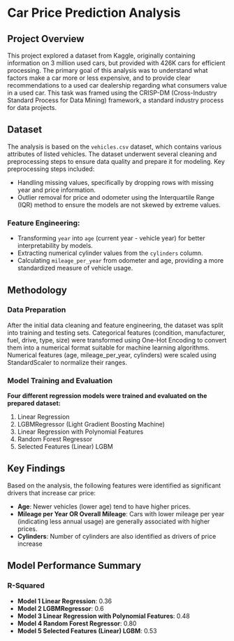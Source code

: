 # Car Price Prediction Analysis

## Project Overview
This project explored a dataset from Kaggle, originally containing information on 3 million used cars, but provided with 426K cars for efficient processing. The primary goal of this analysis was to understand what factors make a car more or less expensive, and to provide clear recommendations to a used car dealership regarding what consumers value in a used car. This task was framed using the CRISP-DM (Cross-Industry Standard Process for Data Mining) framework, a standard industry process for data projects.

## Dataset
The analysis is based on the `vehicles.csv` dataset, which contains various attributes of listed vehicles. 
The dataset underwent several cleaning and preprocessing steps to ensure data quality and prepare it for modeling. Key preprocessing steps included:
* Handling missing values, specifically by dropping rows with missing year and price information.
* Outlier removal for price and odometer using the Interquartile Range (IQR) method to ensure the models are not skewed by extreme values.

### Feature Engineering:
* Transforming `year` into `age` (current year - vehicle year) for better interpretability by models.
* Extracting numerical cylinder values from the `cylinders` column.
* Calculating `mileage_per_year` from odometer and age, providing a more standardized measure of vehicle usage.

## Methodology

### Data Preparation
After the initial data cleaning and feature engineering, the dataset was split into training and testing sets. Categorical features (condition, manufacturer, fuel, drive, type, size) were transformed using One-Hot Encoding to convert them into a numerical format suitable for machine learning algorithms. Numerical features (age, mileage_per_year, cylinders) were scaled using StandardScaler to normalize their ranges.

### Model Training and Evaluation
**Four different regression models were trained and evaluated on the prepared dataset:**
1.  Linear Regression 
2.  LGBMRegressor (Light Gradient Boosting Machine) 
3.  Linear Regression with Polynomial Features 
4.  Random Forest Regressor
5.  Selected Features (Linear) LGBM

## Key Findings
Based on the analysis, the following features were identified as significant drivers that increase car price:
* **Age**: Newer vehicles (lower age) tend to have higher prices.
* **Mileage per Year OR Overall Mileage**: Cars with lower mileage per year (indicating less annual usage) are generally associated with higher prices.
* **Cylinders**: Number of cylinders are also identified as drivers of price increase

## Model Performance Summary

### R-Squared
* **Model 1 Linear Regression**: 0.36 
* **Model 2 LGBMRegressor**: 0.6 
* **Model 3 Linear Regression with Polynomial Features**: 0.48 
* **Model 4 Random Forest Regressor**: 0.80
* **Model 5 Selected Features (Linear) LGBM**: 0.53
